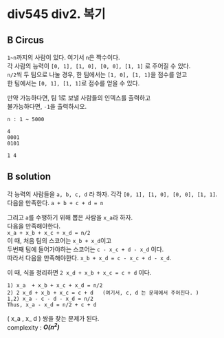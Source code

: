 # div545 div2. 복기  

## B Circus  

`1~n`까지의 사람이 있다. 여기서 `n`은 짝수이다.   
각 사람의 능력이 `[0, 1], [1, 0], [0, 0], [1, 1]` 로 주어질 수 있다.    
`n/2`씩 두 팀으로 나눌 경우, 한 팀에서는 `[1, 0], [1, 1]`을 점수를 얻고   
한 팀에서는 `[0, 1], [1, 1]`로 점수를 얻을 수 있다.    

만약 가능하다면, 팀 1로 보낼 사람들의 인덱스를 출력하고   
불가능하다면, `-1`을 출력하시오.   

`n : 1 ~ 5000`   
````
4
0001
0101
````
````
1 4
````  

## B solution  

각 능력의 사람들을 `a, b, c, d` 라 하자.  각각 `[0, 1], [1, 0], [0, 0], [1, 1]`.  
다음을 만족한다. `a + b + c + d = n`   

그리고 `a`를 수행하기 위해 뽑은 사람을 `x_a`라 하자.   
다음을 만족해야한다.  
`x_a + x_b + x_c + x_d = n/2`   
이 때, 처음 팀의 스코어는 `x_b + x_d`이고  
두번째 팀에 들어가야하는 스코어는 `c - x_c + d - x_d` 이다.   
따라서 다음을 만족해야한다.  `x_b + x_d = c - x_c + d - x_d`.   

이 때, 식을 정리하면 `2 x_d + x_b + x_c = c + d` 이다.    

````
1) x_a  + x_b + x_c + x_d = n/2
2) 2 x_d + x_b + x_c = c + d   (여기서, c, d 는 문제에서 주어진다. )
1,2) x_a - c - d - x_d = n/2  
Thus, x_a - x_d = n/2 + c + d 
````
( x_a , x_ d ) 쌍을 찾는 문제가 된다.  
complexity : ***O(n<sup>2</sup>)***   

